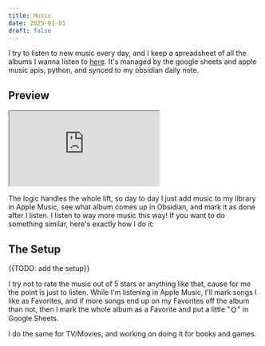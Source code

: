 ```yaml
---
title: Music
date: 2025-01-01
draft: false
---
```


I try to listen to new music every day, and I keep a spreadsheet of all the albums I wanna listen to [here](https://docs.google.com/spreadsheets/d/1p8zTsGuQVV81tvuZswIHq-pIXCyZn9ixhg-2HWD9X10/edit?gid=0#gid=0). It's managed by the google sheets and apple music apis, python, and synced to my obsidian daily note. 

## Preview

<iframe src="https://docs.google.com/spreadsheets/d/e/2PACX-1vR2ue613iOVDnHzZytR6R65ojNBF_sugk5jeGK5aqUGVdJgCEPYrs9Jpb7sh1O_GhlSlMie8t06hf_a/pubhtml?gid=0&amp;single=true&amp;widget=true&amp;headers=false"></iframe>

The logic handles the whole lift, so day to day I just add music to my library in Apple Music, see what album comes up in Obsidian, and mark it as done after I listen. I listen to way more music this way! If you want to do something similar, here's exactly how I do it:

## The Setup

{{TODO: add the setup}}

I try not to rate the music out of 5 stars or anything like that, cause for me the point is just to listen. While I'm listening in Apple Music, I'll mark songs I like as Favorites, and if more songs end up on my Favorites off the album than not, then I mark the whole album as a Favorite and put a little "🌞" in Google Sheets. 

I do the same for TV/Movies, and working on doing it for books and games.